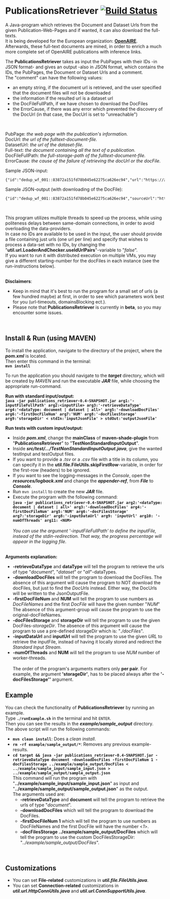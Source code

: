 # PublicationsRetriever    [![Build Status](https://travis-ci.com/LSmyrnaios/DocUrlsRetriever.svg?branch=master)](https://travis-ci.com/LSmyrnaios/DocUrlsRetriever)

A Java-program which retrieves the Document and Dataset Urls from the given Publication-Web-Pages and if wanted, it can also download the full-texts.<br>
It is being developed for the European organization: [**OpenAIRE**](https://www.openaire.eu/). <br>
Afterwards, these full-text documents are mined, in order to enrich a much more complete set of OpenAIRE publications with inference links.<br>

The **PublicationsRetriever** takes as input the PubPages with their IDs -in JSON format- and gives an output -also in JSON format,
which contains the IDs, the PubPages, the Document or Dataset Urls and a comment.<br>
The "comment" can have the following values:
- an empty string, if the document url is retrieved, and the user specified that the document files will not be downloaded
- the information if the resulted url is a dataset url
- the DocFileFullPath, if we have chosen to download the DocFiles
- the ErrorCause, if there was any error which prevented the discovery of the DocUrl (in that case, the DocUrl is set to "unreachable")
<br>

PubPage: *the web page with the publication's information.*<br> 
DocUrl: *the url of the fulltext-document-file.*<br>
DatasetUrl: *the url of the dataset-file.*<br>
Full-text: *the document containing all the text of a publication.*<br>
DocFileFullPath: *the full-storage-path of the fulltext-document-file.*<br>
ErrorCause: *the cause of the failure of retrieving the docUrl or the docFile.*<br>

Sample JSON-input:
```
{"id":"dedup_wf_001::83872a151fd78b045e62275ca626ec94","url":"https://zenodo.org/record/884160"}
```
Sample JSON-output (with downloading of the DocFile):
```
{"id":"dedup_wf_001::83872a151fd78b045e62275ca626ec94","sourceUrl":"https://zenodo.org/record/884160","docUrl":"https://zenodo.org/record/884160/files/Data_for_Policy_2017_paper_55.pdf","comment":"/home/lampros/PublicationsRetriever/target/../example/sample_output/DocFiles/1.pdf"}
```
<br>

This program utilizes multiple threads to speed up the process, while using politeness delays between same-domain connections, in order to avoid overloading the data-providers.
<br>
In case no IDs are available to be used in the input, the user should provide a file containing just urls (one url per line)
and specify that wishes to process a data-set with no IDs, by changing the "**util.url.LoaderAndChecker.useIdUrlPairs**"-variable to "*false*".
<br>
If you want to run it with distributed execution on multiple VMs, you may give a different starting-number for the docFiles in each instance (see the run-instructions below).<br>
<br>

**Disclaimers**:
- Keep in mind that it's best to run the program for a small set of urls (a few hundred maybe) at first,
    in order to see which parameters work best for you (url-timeouts, domainsBlocking ect.).
- Please note that **PublicationsRetriever** is currently in **beta**, so you may encounter some issues.<br>
<br>

## Install & Run (using MAVEN)
To install the application, navigate to the directory of the project, where the ***pom.xml*** is located.<br>
Then enter this command in the terminal:<br>
**``mvn install``**<br>

To run the application you should navigate to the ***target*** directory, which will be created by *MAVEN* and run the executable ***JAR*** file,
while choosing the appropriate run-command.<br> 

**Run with standard input/output:**<br>
**``java -jar publications_retriever-0.4-SNAPSHOT.jar arg1:'-inputFileFullPath' arg2:<inputFile> arg3:'-retrieveDataType' arg4:'<dataType: document | dataset | all>' arg5:'-downloadDocFiles' arg6:'-firstDocFileNum' arg7:'NUM' arg8:'-docFilesStorage'
arg9:'storageDir' < stdIn:'inputJsonFile' > stdOut:'outputJsonFile'``**<br>

**Run tests with custom input/output:**
- Inside ***pom.xml***, change the **mainClass** of **maven-shade-plugin** from "**PublicationsRetriever**" to "**TestNonStandardInputOutput**".
- Inside ***src/test/.../TestNonStandardInputOutput.java***, give the wanted testInput and testOutput files.<br>
- If you want to provide a *.tsv* or a *.csv* file with a title in its column,
    you can specify it in the **util.file.FileUtils.skipFirstRow**-variable, in order for the first-row (headers) to be ignored.
- If you want to see the logging-messages in the *Console*, open the ***resources/logback.xml***
    and change the ***appender-ref***, from ***File*** to ***Console***.<br>
- Run ``mvn install`` to create the new ***JAR*** file.<br>
- Execute the program with the following command:<br>
**``java -jar publications_retriever-0.4-SNAPSHOT.jar arg2:'<dataType: document | dataset | all>' arg3:'-downloadDocFiles' arg4:'-firstDocFileNum' arg5:'NUM' arg6:'-docFilesStorage' arg7:'storageDir' arg8:'-inputDataUrl' arg9: 'inputUrl' arg10: '-numOfThreads' arg11: <NUM>``**
<br><br>
*You can use the argument '-inputFileFullPath' to define the inputFile, instead of the stdin-redirection. That way, the progress percentage will appear in the logging file.*
<br><br>

**Arguments explanation:**
- **-retrieveDataType** and **dataType** will tell the program to retrieve the urls of type "*document*", "*dataset*" or "*all*"-dataTypes.
- **-downloadDocFiles** will tell the program to download the DocFiles.
    The absence of this argument will cause the program to NOT download the docFiles, but just to find the *DocUrls* instead.
    Either way, the DocUrls will be written to the JsonOutputFile.
- **-firstDocFileNum** and **NUM** will tell the program to use numbers as *DocFileNames* and the first *DocFile* will have the given number "*NUM*"
    The absence of this argument-group will cause the program to use the original-docFileNames.
- **-docFilesStorage** and **storageDir** will tell the program to use the given DocFiles-*storageDir*.
    The absence of this argument will cause the program to use a pre-defined storageDir which is: "*./docFiles*".
- **-inputDataUrl** and **inputUrl** will tell the program to use the given *URL* to retrieve the inputFile, instead of having it locally stored and redirect the *Standard Input Stream*.
- **-numOfThreads** and **NUM** will tell the program to use *NUM* number of worker-threads.
<br><br>
  The order of the program's arguments matters only **per pair**. For example, the argument **'storageDir'**, has to be placed always after the **'-docFilesStorage''** argument.
  <br>


## Example
You can check the functionality of **PublicationsRetriever** by running an example.<br>
Type **`./runExample.sh`** in the terminal and hit `ENTER`.<br>
Then you can see the results in the ***example/sample_output*** directory.<br>
The above script will run the following commands:
- **`mvn clean install`**: Does a *clean install*.
- **`rm -rf example/sample_output/*`**: Removes any previous example-results.
- **``cd target &&
    java -jar publications_retriever-0.4-SNAPSHOT.jar -retrieveDataType document -downloadDocFiles -firstDocFileNum 1 -docFilesStorage ../example/sample_output/DocFiles
    < ../example/sample_input/sample_input.json > ../example/sample_output/sample_output.json``**<br>
    This command will run the program with "**../example/sample_input/sample_input.json**" as input
    and "**../example/sample_output/sample_output.json**" as the output.<br>
    The arguments used are:
    - **-retrieveDataType** and **document** will tell the program to retrieve the urls of type "*document*".
    - **-downloadDocFiles** which will tell the program to download the DocFiles.
    - **-firstDocFileNum 1** which will tell the program to use numbers as DocFileNames and the first DocFile will have the number <*1*>.
    - **-docFilesStorage ../example/sample_output/DocFiles** which will tell the program to use the custom DocFilesStorageDir: "*../example/sample_output/DocFiles*".
<br>

## Customizations
- You can set **File-related** customizations in ***util.file.FileUtils.java***.
- You can set **Connection-related** customizations in ***util.url.HttpConnUtils.java*** and ***util.url.ConnSupportUtils.java***.

